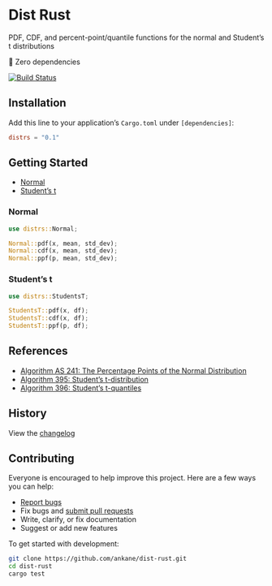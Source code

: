 # Dist Rust

PDF, CDF, and percent-point/quantile functions for the normal and Student’s t distributions

:tada: Zero dependencies

[![Build Status](https://github.com/ankane/dist-rust/workflows/build/badge.svg?branch=master)](https://github.com/ankane/dist-rust/actions)

## Installation

Add this line to your application’s `Cargo.toml` under `[dependencies]`:

```toml
distrs = "0.1"
```

## Getting Started

- [Normal](#normal)
- [Student’s t](#students-t)

### Normal

```rust
use distrs::Normal;

Normal::pdf(x, mean, std_dev);
Normal::cdf(x, mean, std_dev);
Normal::ppf(p, mean, std_dev);
```

### Student’s t

```rust
use distrs::StudentsT;

StudentsT::pdf(x, df);
StudentsT::cdf(x, df);
StudentsT::ppf(p, df);
```

## References

- [Algorithm AS 241: The Percentage Points of the Normal Distribution](https://www.jstor.org/stable/2347330)
- [Algorithm 395: Student’s t-distribution](https://dl.acm.org/doi/10.1145/355598.355599)
- [Algorithm 396: Student’s t-quantiles](https://dl.acm.org/doi/10.1145/355598.355600)

## History

View the [changelog](https://github.com/ankane/dist-rust/blob/master/CHANGELOG.md)

## Contributing

Everyone is encouraged to help improve this project. Here are a few ways you can help:

- [Report bugs](https://github.com/ankane/dist-rust/issues)
- Fix bugs and [submit pull requests](https://github.com/ankane/dist-rust/pulls)
- Write, clarify, or fix documentation
- Suggest or add new features

To get started with development:

```sh
git clone https://github.com/ankane/dist-rust.git
cd dist-rust
cargo test
```
